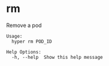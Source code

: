 # rm

Remove a pod

	Usage:
	  hyper rm POD_ID

	Help Options:
	  -h, --help  Show this help message
